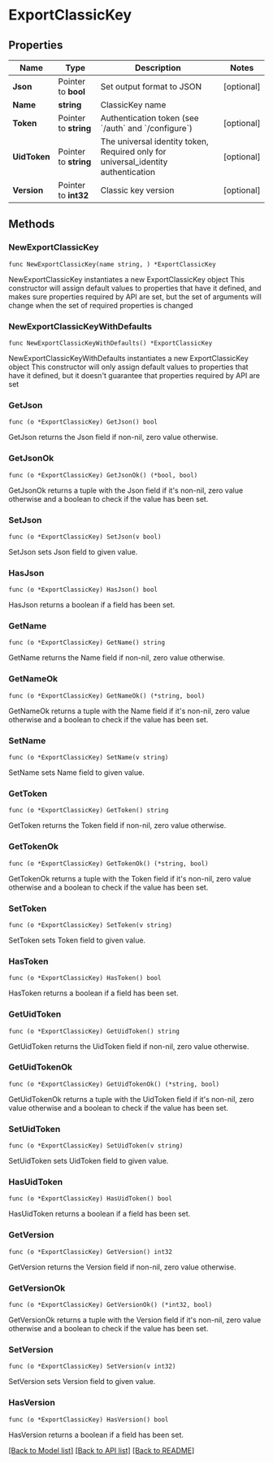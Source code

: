 # ExportClassicKey

## Properties

Name | Type | Description | Notes
------------ | ------------- | ------------- | -------------
**Json** | Pointer to **bool** | Set output format to JSON | [optional] 
**Name** | **string** | ClassicKey name | 
**Token** | Pointer to **string** | Authentication token (see &#x60;/auth&#x60; and &#x60;/configure&#x60;) | [optional] 
**UidToken** | Pointer to **string** | The universal identity token, Required only for universal_identity authentication | [optional] 
**Version** | Pointer to **int32** | Classic key version | [optional] 

## Methods

### NewExportClassicKey

`func NewExportClassicKey(name string, ) *ExportClassicKey`

NewExportClassicKey instantiates a new ExportClassicKey object
This constructor will assign default values to properties that have it defined,
and makes sure properties required by API are set, but the set of arguments
will change when the set of required properties is changed

### NewExportClassicKeyWithDefaults

`func NewExportClassicKeyWithDefaults() *ExportClassicKey`

NewExportClassicKeyWithDefaults instantiates a new ExportClassicKey object
This constructor will only assign default values to properties that have it defined,
but it doesn't guarantee that properties required by API are set

### GetJson

`func (o *ExportClassicKey) GetJson() bool`

GetJson returns the Json field if non-nil, zero value otherwise.

### GetJsonOk

`func (o *ExportClassicKey) GetJsonOk() (*bool, bool)`

GetJsonOk returns a tuple with the Json field if it's non-nil, zero value otherwise
and a boolean to check if the value has been set.

### SetJson

`func (o *ExportClassicKey) SetJson(v bool)`

SetJson sets Json field to given value.

### HasJson

`func (o *ExportClassicKey) HasJson() bool`

HasJson returns a boolean if a field has been set.

### GetName

`func (o *ExportClassicKey) GetName() string`

GetName returns the Name field if non-nil, zero value otherwise.

### GetNameOk

`func (o *ExportClassicKey) GetNameOk() (*string, bool)`

GetNameOk returns a tuple with the Name field if it's non-nil, zero value otherwise
and a boolean to check if the value has been set.

### SetName

`func (o *ExportClassicKey) SetName(v string)`

SetName sets Name field to given value.


### GetToken

`func (o *ExportClassicKey) GetToken() string`

GetToken returns the Token field if non-nil, zero value otherwise.

### GetTokenOk

`func (o *ExportClassicKey) GetTokenOk() (*string, bool)`

GetTokenOk returns a tuple with the Token field if it's non-nil, zero value otherwise
and a boolean to check if the value has been set.

### SetToken

`func (o *ExportClassicKey) SetToken(v string)`

SetToken sets Token field to given value.

### HasToken

`func (o *ExportClassicKey) HasToken() bool`

HasToken returns a boolean if a field has been set.

### GetUidToken

`func (o *ExportClassicKey) GetUidToken() string`

GetUidToken returns the UidToken field if non-nil, zero value otherwise.

### GetUidTokenOk

`func (o *ExportClassicKey) GetUidTokenOk() (*string, bool)`

GetUidTokenOk returns a tuple with the UidToken field if it's non-nil, zero value otherwise
and a boolean to check if the value has been set.

### SetUidToken

`func (o *ExportClassicKey) SetUidToken(v string)`

SetUidToken sets UidToken field to given value.

### HasUidToken

`func (o *ExportClassicKey) HasUidToken() bool`

HasUidToken returns a boolean if a field has been set.

### GetVersion

`func (o *ExportClassicKey) GetVersion() int32`

GetVersion returns the Version field if non-nil, zero value otherwise.

### GetVersionOk

`func (o *ExportClassicKey) GetVersionOk() (*int32, bool)`

GetVersionOk returns a tuple with the Version field if it's non-nil, zero value otherwise
and a boolean to check if the value has been set.

### SetVersion

`func (o *ExportClassicKey) SetVersion(v int32)`

SetVersion sets Version field to given value.

### HasVersion

`func (o *ExportClassicKey) HasVersion() bool`

HasVersion returns a boolean if a field has been set.


[[Back to Model list]](../README.md#documentation-for-models) [[Back to API list]](../README.md#documentation-for-api-endpoints) [[Back to README]](../README.md)


